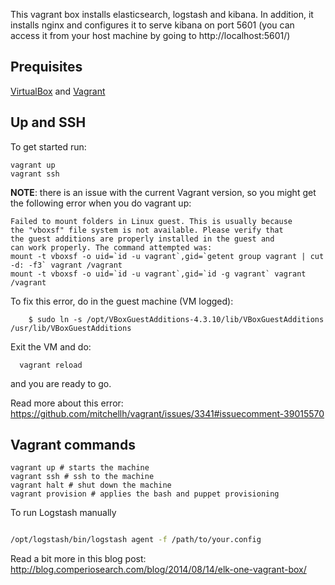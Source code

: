 This vagrant box installs elasticsearch, logstash and kibana. In addition, it installs nginx and configures it to serve kibana on port 5601 (you can access it from your host machine by going to http://localhost:5601/)

## Prequisites

[VirtualBox](https://www.virtualbox.org/) and [Vagrant](http://www.vagrantup.com/)



## Up and SSH

To get started run:

    vagrant up
    vagrant ssh

**NOTE**: there is an issue with the current Vagrant version, so you might get the following error when you do vagrant up:

```
Failed to mount folders in Linux guest. This is usually because                                   
the "vboxsf" file system is not available. Please verify that                                     
the guest additions are properly installed in the guest and                                       
can work properly. The command attempted was:
mount -t vboxsf -o uid=`id -u vagrant`,gid=`getent group vagrant | cut -d: -f3` vagrant /vagrant  
mount -t vboxsf -o uid=`id -u vagrant`,gid=`id -g vagrant` vagrant /vagrant
```

To fix this error, do in the guest machine (VM logged):
```
    $ sudo ln -s /opt/VBoxGuestAdditions-4.3.10/lib/VBoxGuestAdditions /usr/lib/VBoxGuestAdditions
```


Exit the VM and do:

      vagrant reload

and you are ready to go.

Read more about this error: https://github.com/mitchellh/vagrant/issues/3341#issuecomment-39015570

## Vagrant commands


```
vagrant up # starts the machine
vagrant ssh # ssh to the machine
vagrant halt # shut down the machine
vagrant provision # applies the bash and puppet provisioning

```

To run Logstash manually


```bash

/opt/logstash/bin/logstash agent -f /path/to/your.config
```


Read a bit more in this blog post: http://blog.comperiosearch.com/blog/2014/08/14/elk-one-vagrant-box/
